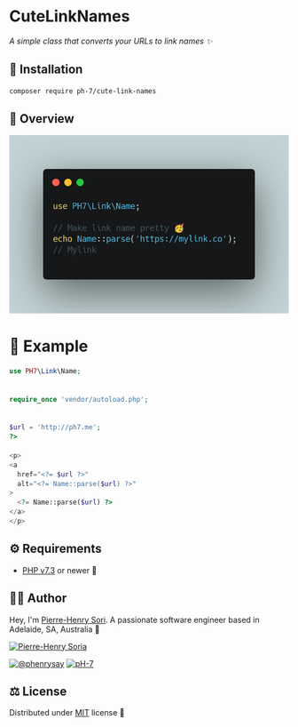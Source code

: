 # CuteLinkNames

*A simple class that converts your URLs to link names ✨*

## 📖 Installation

```bash
composer require ph-7/cute-link-names
```

## 👀 Overview

![Link Name Convertor Snippet](link-name-convertor-snippet.png)

# 🎨 Example

```php
use PH7\Link\Name;


require_once 'vendor/autoload.php';


$url = 'http://ph7.me';
?>

<p>
<a
  href="<?= $url ?>"
  alt="<?= Name::parse($url) ?>"
>
  <?= Name::parse($url) ?>
</a>
</p>
```

## ⚙️ Requirements

* [PHP v7.3](https://www.php.net/releases/7_3_0.php) or newer 🚀


## 🧑‍🍳 Author

Hey, I'm [Pierre-Henry Sori](https://ph7.me). A passionate software engineer based in Adelaide, SA, Australia 🌴

[![Pierre-Henry Soria](https://s.gravatar.com/avatar/a210fe61253c43c869d71eaed0e90149?s=200)](https://ph7.me 'Pierre-Henry Soria resume')

[![@phenrysay][twitter-image]](https://twitter.com/phenrysay) [![pH-7][github-image]](https://github.com/pH-7)


## ⚖️ License

Distributed under [MIT](https://github.com/pH-7/CuteLinkNames/blob/main/LICENSE.md) license 🎉


<!-- GitHub's Markdown reference links -->

[twitter-image]: https://img.shields.io/badge/Twitter-1DA1F2?style=for-the-badge&logo=twitter&logoColor=white
[github-image]: https://img.shields.io/badge/GitHub-100000?style=for-the-badge&logo=github&logoColor=white
